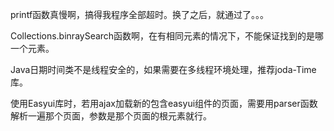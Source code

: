 printf函数真慢啊，搞得我程序全部超时。换了之后，就通过了。。。

Collections.binraySearch函数啊，在有相同元素的情况下，不能保证找到的是哪一个元素。

Java日期时间类不是线程安全的，如果需要在多线程环境处理，推荐joda-Time库。

使用Easyui库时，若用ajax加载新的包含easyui组件的页面，需要用parser函数解析一遍那个页面，参数是那个页面的根元素就行。

